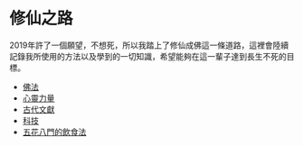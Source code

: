 # 修仙之路
2019年許了一個願望，不想死，所以我踏上了修仙成佛這一條道路，這裡會陸續記錄我所使用的方法以及學到的一切知識，希望能夠在這一輩子達到長生不死的目標。


* [佛法]()
* [心靈力量]()
* [古代文獻](ancient-literature.md)
* [科技](technology.md)
* [五花八門的飲食法](diet.md)
